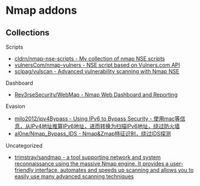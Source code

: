 # Nmap addons

## Collections

Scripts

* [cldrn/nmap-nse-scripts - My collection of nmap NSE scripts](https://github.com/cldrn/nmap-nse-scripts)
* [vulnersCom/nmap-vulners - NSE script based on Vulners.com API](https://github.com/vulnersCom/nmap-vulners)
* [scipag/vulscan - Advanced vulnerability scanning with Nmap NSE](https://github.com/scipag/vulscan)

Dashboard

* [Rev3rseSecurity/WebMap - Nmap Web Dashboard and Reporting](https://github.com/Rev3rseSecurity/WebMap)

Evasion

* [milo2012/ipv4Bypass - Using IPv6 to Bypass Security - 使用mac等信息，从IPv4地址推算IPv6地址，进而转换为扫描IPv6地址，绕过防火墙](https://github.com/milo2012/ipv4Bypass)
* [al0ne/Nmap_Bypass_IDS - Nmap&Zmap特征识别，绕过IDS探测](https://github.com/al0ne/Nmap_Bypass_IDS)

Uncategorized

* [trimstray/sandmap - a tool supporting network and system reconnaissance using the massive Nmap engine. It provides a user-friendly interface, automates and speeds up scanning and allows you to easily use many advanced scanning techniques](https://github.com/trimstray/sandmap)
